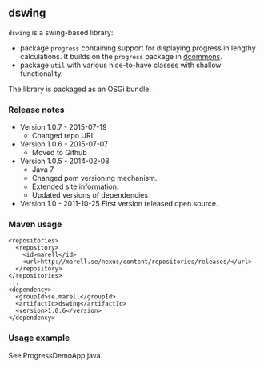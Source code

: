 ## dswing

``dswing`` is a swing-based library:
* package ``progress`` containing support for displaying progress in lengthy calculations. It builds on
the ``progress`` package in [dcommons](http://github.com/dmarell/dcommons).
* package ``util`` with various nice-to-have classes with shallow functionality.

The library is packaged as an OSGi bundle.

### Release notes

* Version 1.0.7 - 2015-07-19
  * Changed repo URL
* Version 1.0.6 - 2015-07-07
  * Moved to Github
* Version 1.0.5 - 2014-02-08
  * Java 7
  * Changed pom versioning mechanism.
  * Extended site information.
  * Updated versions of dependencies
* Version 1.0 - 2011-10-25  First version released open source.

### Maven usage

```
<repositories>
  <repository>
    <id>marell</id>
    <url>http://marell.se/nexus/content/repositories/releases/</url>
  </repository>
</repositories>
...
<dependency>
  <groupId>se.marell</groupId>
  <artifactId>dswing</artifactId>
  <version>1.0.6</version>
</dependency>
```

### Usage example

See ProgressDemoApp.java.